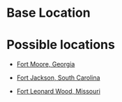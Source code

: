 # Base Location

# Possible locations

- [Fort Moore, Georgia](https://www.moore.army.mil)

- [Fort Jackson, South Carolina](https://installations.militaryonesource.mil/in-depth-overview/fort-jackson)

- [Fort Leonard Wood, Missouri]()